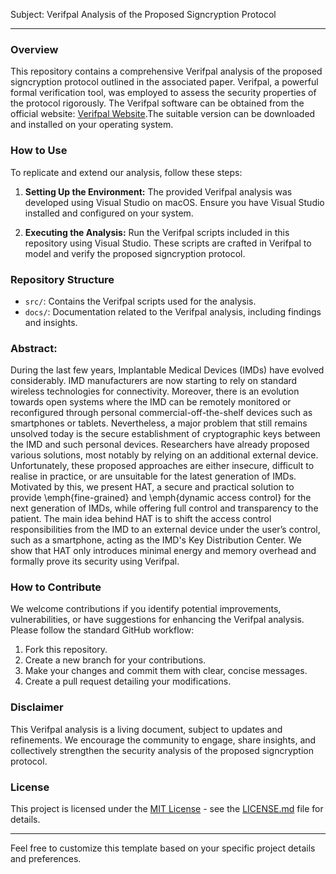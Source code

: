 Subject: Verifpal Analysis of the Proposed Signcryption Protocol

---

### Overview

This repository contains a comprehensive Verifpal analysis of the proposed signcryption protocol outlined in the associated paper. Verifpal, a powerful formal verification tool, was employed to assess the security properties of the protocol rigorously. The Verifpal software can be obtained from the official website: [Verifpal Website](https://verifpal.com).The suitable version can be downloaded and installed on your operating system.

### How to Use

To replicate and extend our analysis, follow these steps:

1. **Setting Up the Environment:**
   The provided Verifpal analysis was developed using Visual Studio on macOS. Ensure you have Visual Studio installed and configured on your system.

2. **Executing the Analysis:**
   Run the Verifpal scripts included in this repository using Visual Studio. These scripts are crafted in Verifpal to model and verify the proposed signcryption protocol.

### Repository Structure

- `src/`: Contains the Verifpal scripts used for the analysis.
- `docs/`: Documentation related to the Verifpal analysis, including findings and insights.

### Abstract:  
During the last few years, Implantable Medical Devices (IMDs) have evolved considerably. IMD manufacturers are now starting to rely on standard wireless technologies for connectivity. Moreover, there is an evolution towards open systems where the IMD can be remotely monitored or reconfigured through personal commercial-off-the-shelf devices such as smartphones or tablets. Nevertheless, a major problem that still remains unsolved today is the secure establishment of cryptographic keys between the IMD and such personal devices. Researchers have already proposed various solutions, most notably by relying on an additional external device. Unfortunately, these proposed approaches are either insecure, difficult to realise in practice, or are unsuitable for the latest generation of IMDs. Motivated by this, we present HAT, a secure and practical solution to provide \emph{fine-grained} and \emph{dynamic access control} for the next generation of IMDs, while offering full control and transparency to the patient. The main idea behind HAT is to shift the access control responsibilities from the IMD to an external device under the user’s control, such as a smartphone, acting as the IMD's Key Distribution Center. We show that HAT only introduces minimal energy and memory overhead and formally prove its security using Verifpal.

### How to Contribute

We welcome contributions if you identify potential improvements, vulnerabilities, or have suggestions for enhancing the Verifpal analysis. Please follow the standard GitHub workflow:

1. Fork this repository.
2. Create a new branch for your contributions.
3. Make your changes and commit them with clear, concise messages.
4. Create a pull request detailing your modifications.

### Disclaimer

This Verifpal analysis is a living document, subject to updates and refinements. We encourage the community to engage, share insights, and collectively strengthen the security analysis of the proposed signcryption protocol.

### License

This project is licensed under the [MIT License](LICENSE.md) - see the [LICENSE.md](LICENSE.md) file for details.

---

Feel free to customize this template based on your specific project details and preferences.
